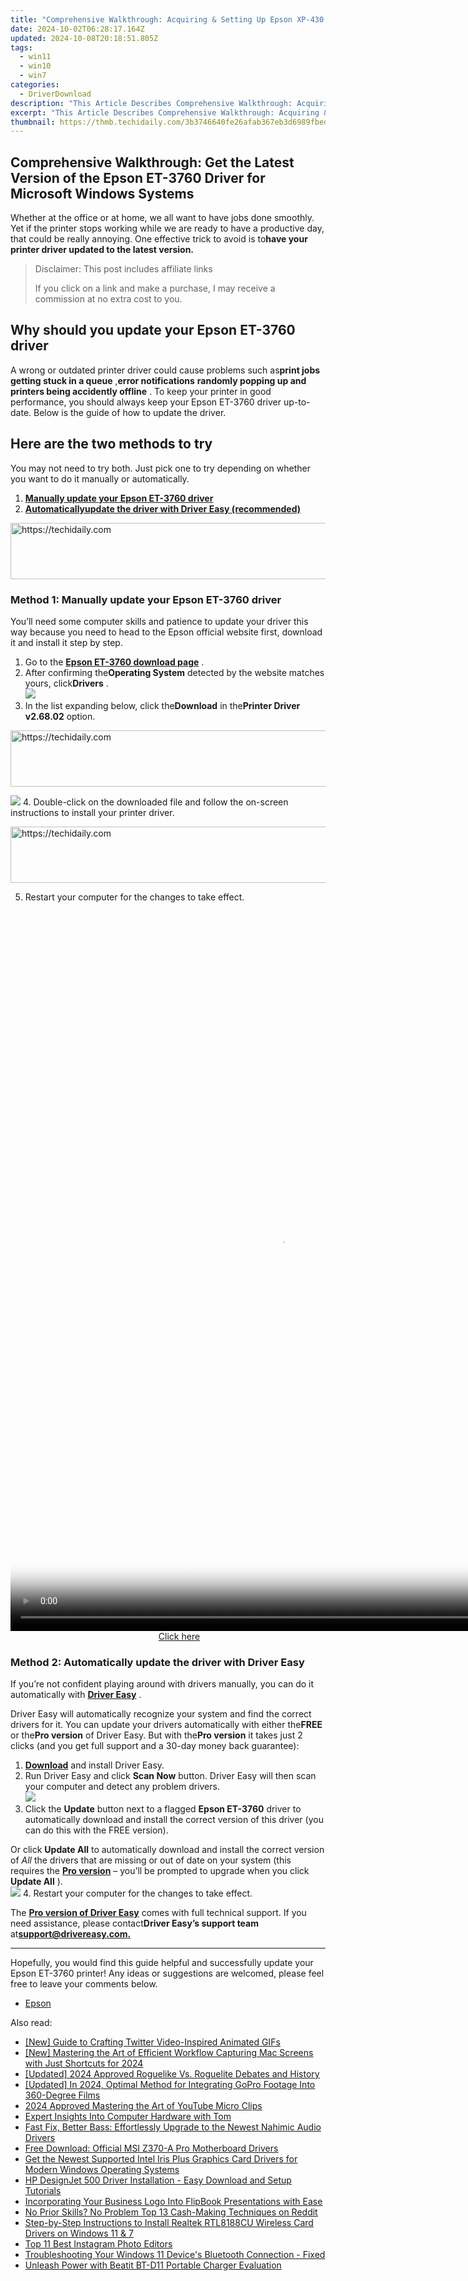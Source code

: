 ```yaml
---
title: "Comprehensive Walkthrough: Acquiring & Setting Up Epson XP-430 Drivers on Windows Systems"
date: 2024-10-02T06:28:17.164Z
updated: 2024-10-08T20:18:51.805Z
tags:
  - win11
  - win10
  - win7
categories:
  - DriverDownload
description: "This Article Describes Comprehensive Walkthrough: Acquiring & Setting Up Epson XP-430 Drivers on Windows Systems"
excerpt: "This Article Describes Comprehensive Walkthrough: Acquiring & Setting Up Epson XP-430 Drivers on Windows Systems"
thumbnail: https://thmb.techidaily.com/3b3746640fe26afab367eb3d6989fbedd82bfd022cd1e2fe844a87bc2bcb92f8.jpg
---
```


## Comprehensive Walkthrough: Get the Latest Version of the Epson ET-3760 Driver for Microsoft Windows Systems

Whether at the office or at home, we all want to have jobs done smoothly. Yet if the printer stops working while we are ready to have a productive day, that could be really annoying. One effective trick to avoid is to**have your printer driver updated to the latest version.**

>  Disclaimer: This post includes affiliate links
>
>  If you click on a link and make a purchase, I may receive a commission at no extra cost to you.
>

## Why should you update your Epson ET-3760 driver

 A wrong or outdated printer driver could cause problems such as**print jobs getting stuck in a queue** ,**error notifications** **randomly popping up and printers being accidently offline** . To keep your printer in good performance, you should always keep your Epson ET-3760 driver up-to-date. Below is the guide of how to update the driver.

## Here are the two methods to try

 You may not need to try both. Just pick one to try depending on whether you want to do it manually or automatically.

1. [**Manually update your Epson ET-3760 driver**](https://tools.techidaily.com/drivereasy/download/)
2. **[Automaticallyupdate the driver with Driver Easy (recommended)](https://www.drivereasy.com/knowledge/epson-et-3760-driver-update-and-download/#method-2)**

<!-- affiliate ads begin -->
<a href="https://appsumo.8odi.net/c/5597632/2118315/7443" target="_top" id="2118315">
  <img src="//a.impactradius-go.com/display-ad/7443-2118315" border="0" alt="https://techidaily.com" width="728" height="90"/>
</a>
<img height="0" width="0" src="https://appsumo.8odi.net/i/5597632/2118315/7443" style="position:absolute;visibility:hidden;" border="0" />
<!-- affiliate ads end -->

### Method 1: Manually update your Epson ET-3760 driver

 You’ll need some computer skills and patience to update your driver this way because you need to head to the Epson official website first, download it and install it step by step.

1. Go to the **[Epson ET-3760 download page](https://epson.com/Support/Printers/All-In-Ones/ET-Series/Epson-ET-3760/s/SPT%5FC11CG20203)**  .
2. After confirming the**Operating System** detected by the website matches yours, click**Drivers** .  
![](https://images.drivereasy.com/wp-content/uploads/2022/04/Epson-3760-download-page-1.jpg)
3. In the list expanding below, click the**Download** in the**Printer Driver v2.68.02** option.  

<!-- affiliate ads begin -->
<a href="https://ephamedtechinc.pxf.io/c/5597632/2137223/26400" target="_top" id="2137223">
  <img src="//a.impactradius-go.com/display-ad/26400-2137223" border="0" alt="https://techidaily.com" width="728" height="90"/>
</a>
<img height="0" width="0" src="https://ephamedtechinc.pxf.io/i/5597632/2137223/26400" style="position:absolute;visibility:hidden;" border="0" />
<!-- affiliate ads end -->

![](https://images.drivereasy.com/wp-content/uploads/2022/04/Epson-3760-click-download.jpg)
4. Double-click on the downloaded file and follow the on-screen instructions to install your printer driver.

<!-- affiliate ads begin -->
<a href="https://aligracehair.sjv.io/c/5597632/1868590/19272" target="_top" id="1868590">
  <img src="//a.impactradius-go.com/display-ad/19272-1868590" border="0" alt="https://techidaily.com" width="728" height="90"/>
</a>
<img height="0" width="0" src="https://aligracehair.sjv.io/i/5597632/1868590/19272" style="position:absolute;visibility:hidden;" border="0" />
<!-- affiliate ads end -->

5. Restart your computer for the changes to take effect.

<!-- affiliate ads begin -->
<span id="1542129">
					<video width="864" height="1152" style="cursor:pointer"
           poster="//a.impactradius-go.com/display-clicktoplayimage/1542129.png"
           onclick="if(!this.playClicked){this.play();this.setAttribute('controls',true);this.playClicked=true;}">
	   <source src="//a.impactradius-go.com/display-ad/16836-1542129">
	   <img src="//a.impactradius-go.com/display-clicktoplayimage/1542129.png" style="border: none; height: 100%; width: 100%; object-fit: contain">
	</video>
	<div style="width:540px;text-align:center"><a href="javascript:window.open(decodeURIComponent('https%3A%2F%2F25home.pxf.io%2Fc%2F5597632%2F1542129%2F16836'), '_blank');void(0);">Click here</a></div>
</span>
<img height="0" width="0" src="https://imp.pxf.io/i/5597632/1542129/16836" style="position:absolute;visibility:hidden;" border="0" />
<!-- affiliate ads end -->

### Method 2: Automatically update the driver with Driver Easy

 If you’re not confident playing around with drivers manually, you can do it automatically with **[Driver Easy](https://tools.techidaily.com/drivereasy/download/)**  .

 Driver Easy will automatically recognize your system and find the correct drivers for it. You can update your drivers automatically with either the**FREE** or the**Pro version** of Driver Easy. But with the**Pro version** it takes just 2 clicks (and you get full support and a 30-day money back guarantee):

1. **[Download](https://tools.techidaily.com/drivereasy/download/)**  and install Driver Easy.
2. Run Driver Easy and click **Scan Now** button. Driver Easy will then scan your computer and detect any problem drivers.  
![](https://images.drivereasy.com/wp-content/uploads/2022/04/DE-scan.jpg)
3. Click the **Update** button next to a flagged **Epson ET-3760** driver to automatically download and install the correct version of this driver (you can do this with the FREE version).  

 Or click **Update All** to automatically download and install the correct version of _All_ the drivers that are missing or out of date on your system (this requires the **[Pro version](https://tools.techidaily.com/drivereasy/download/)**  – you’ll be prompted to upgrade when you click **Update All** ).  
![](https://images.drivereasy.com/wp-content/uploads/2022/04/DE-et-3760.jpg)
4. Restart your computer for the changes to take effect.

 The **[Pro version of Driver Easy](https://tools.techidaily.com/drivereasy/download/)**  comes with full technical support. If you need assistance, please contact**Driver Easy’s support team** at[**support@drivereasy.com.**](https://tools.techidaily.com/drivereasy/download/)

---

 Hopefully, you would find this guide helpful and successfully update your Epson ET-3760 printer! Any ideas or suggestions are welcomed, please feel free to leave your comments below.

* [Epson](https://tools.techidaily.com/drivereasy/download/)

<ins class="adsbygoogle"
     style="display:block"
     data-ad-format="autorelaxed"
     data-ad-client="ca-pub-7571918770474297"
     data-ad-slot="1223367746"></ins>

<ins class="adsbygoogle"
     style="display:block"
     data-ad-client="ca-pub-7571918770474297"
     data-ad-slot="8358498916"
     data-ad-format="auto"
     data-full-width-responsive="true"></ins>

<span class="atpl-alsoreadstyle">Also read:</span>
<div><ul>
<li><a href="https://twitter-videos.techidaily.com/new-guide-to-crafting-twitter-video-inspired-animated-gifs/"><u>[New] Guide to Crafting Twitter Video-Inspired Animated GIFs</u></a></li>
<li><a href="https://screen-activity-recording.techidaily.com/new-mastering-the-art-of-efficient-workflow-capturing-mac-screens-with-just-shortcuts-for-2024/"><u>[New] Mastering the Art of Efficient Workflow Capturing Mac Screens with Just Shortcuts for 2024</u></a></li>
<li><a href="https://screen-capture.techidaily.com/updated-2024-approved-roguelike-vs-roguelite-debates-and-history/"><u>[Updated] 2024 Approved Roguelike Vs. Roguelite Debates and History</u></a></li>
<li><a href="https://article-tips.techidaily.com/updated-in-2024-optimal-method-for-integrating-gopro-footage-into-360-degree-films/"><u>[Updated] In 2024, Optimal Method for Integrating GoPro Footage Into 360-Degree Films</u></a></li>
<li><a href="https://youtube-stream.techidaily.com/2024-approved-mastering-the-art-of-youtube-micro-clips/"><u>2024 Approved Mastering the Art of YouTube Micro Clips</u></a></li>
<li><a href="https://hardware-updates.techidaily.com/expert-insights-into-computer-hardware-with-tom/"><u>Expert Insights Into Computer Hardware with Tom</u></a></li>
<li><a href="https://hardware-updates.techidaily.com/fast-fix-better-bass-effortlessly-upgrade-to-the-newest-nahimic-audio-drivers/"><u>Fast Fix, Better Bass: Effortlessly Upgrade to the Newest Nahimic Audio Drivers</u></a></li>
<li><a href="https://hardware-updates.techidaily.com/free-download-official-msi-z370-a-pro-motherboard-drivers/"><u>Free Download: Official MSI Z370-A Pro Motherboard Drivers</u></a></li>
<li><a href="https://hardware-updates.techidaily.com/get-the-newest-supported-intel-iris-plus-graphics-card-drivers-for-modern-windows-operating-systems/"><u>Get the Newest Supported Intel Iris Plus Graphics Card Drivers for Modern Windows Operating Systems</u></a></li>
<li><a href="https://hardware-updates.techidaily.com/hp-designjet-500-driver-installation-easy-download-and-setup-tutorials/"><u>HP DesignJet 500 Driver Installation - Easy Download and Setup Tutorials</u></a></li>
<li><a href="https://fox-zaraz.techidaily.com/incorporating-your-business-logo-into-flipbook-presentations-with-ease/"><u>Incorporating Your Business Logo Into FlipBook Presentations with Ease</u></a></li>
<li><a href="https://extra-tips.techidaily.com/no-prior-skills-no-problem-top-13-cash-making-techniques-on-reddit/"><u>No Prior Skills? No Problem Top 13 Cash-Making Techniques on Reddit</u></a></li>
<li><a href="https://hardware-updates.techidaily.com/step-by-step-instructions-to-install-realtek-rtl8188cu-wireless-card-drivers-on-windows-11-and-7/"><u>Step-by-Step Instructions to Install Realtek RTL8188CU Wireless Card Drivers on Windows 11 & 7</u></a></li>
<li><a href="https://instagram-videos.techidaily.com/top-11-best-instagram-photo-editors/"><u>Top 11 Best Instagram Photo Editors</u></a></li>
<li><a href="https://hardware-updates.techidaily.com/1722977315752-troubleshooting-your-windows-11-devices-bluetooth-connection-fixed/"><u>Troubleshooting Your Windows 11 Device's Bluetooth Connection - Fixed</u></a></li>
<li><a href="https://buynow-info.techidaily.com/unleash-power-with-beatit-bt-d11-portable-charger-evaluation/"><u>Unleash Power with Beatit BT-D11 Portable Charger Evaluation</u></a></li>
</ul></div>

